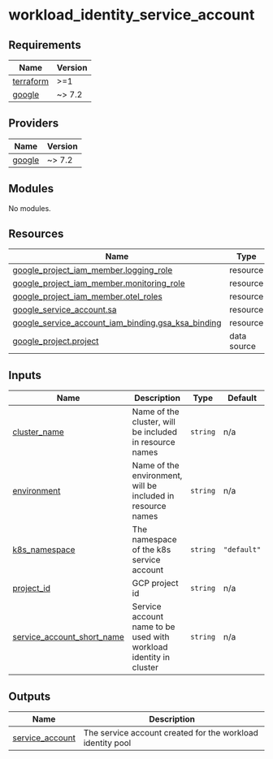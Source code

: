 # workload_identity_service_account

<!-- BEGIN_TF_DOCS -->
## Requirements

| Name | Version |
|------|---------|
| <a name="requirement_terraform"></a> [terraform](#requirement\_terraform) | >=1 |
| <a name="requirement_google"></a> [google](#requirement\_google) | ~> 7.2 |

## Providers

| Name | Version |
|------|---------|
| <a name="provider_google"></a> [google](#provider\_google) | ~> 7.2 |

## Modules

No modules.

## Resources

| Name | Type |
|------|------|
| [google_project_iam_member.logging_role](https://registry.terraform.io/providers/hashicorp/google/latest/docs/resources/project_iam_member) | resource |
| [google_project_iam_member.monitoring_role](https://registry.terraform.io/providers/hashicorp/google/latest/docs/resources/project_iam_member) | resource |
| [google_project_iam_member.otel_roles](https://registry.terraform.io/providers/hashicorp/google/latest/docs/resources/project_iam_member) | resource |
| [google_service_account.sa](https://registry.terraform.io/providers/hashicorp/google/latest/docs/resources/service_account) | resource |
| [google_service_account_iam_binding.gsa_ksa_binding](https://registry.terraform.io/providers/hashicorp/google/latest/docs/resources/service_account_iam_binding) | resource |
| [google_project.project](https://registry.terraform.io/providers/hashicorp/google/latest/docs/data-sources/project) | data source |

## Inputs

| Name | Description | Type | Default | Required |
|------|-------------|------|---------|:--------:|
| <a name="input_cluster_name"></a> [cluster\_name](#input\_cluster\_name) | Name of the cluster, will be included in resource names | `string` | n/a | yes |
| <a name="input_environment"></a> [environment](#input\_environment) | Name of the environment, will be included in resource names | `string` | n/a | yes |
| <a name="input_k8s_namespace"></a> [k8s\_namespace](#input\_k8s\_namespace) | The namespace of the k8s service account | `string` | `"default"` | no |
| <a name="input_project_id"></a> [project\_id](#input\_project\_id) | GCP project id | `string` | n/a | yes |
| <a name="input_service_account_short_name"></a> [service\_account\_short\_name](#input\_service\_account\_short\_name) | Service account name to be used with workload identity in cluster | `string` | n/a | yes |

## Outputs

| Name | Description |
|------|-------------|
| <a name="output_service_account"></a> [service\_account](#output\_service\_account) | The service account created for the workload identity pool |
<!-- END_TF_DOCS -->
